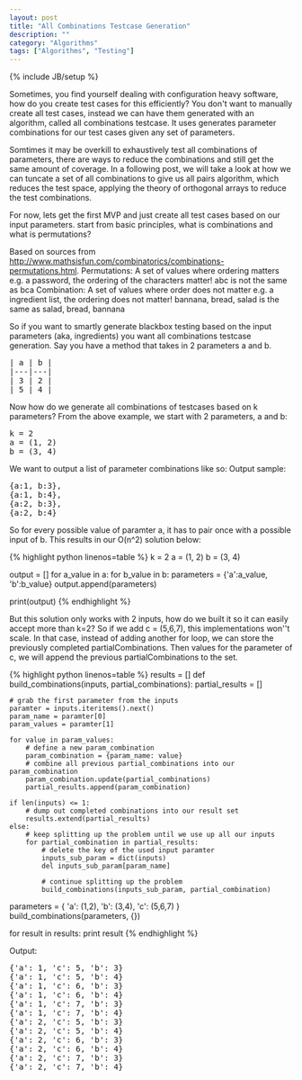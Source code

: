 ```yaml
---
layout: post
title: "All Combinations Testcase Generation"
description: ""
category: "Algorithms"
tags: ["Algorithms", "Testing"]
---
```

{% include JB/setup %}

Sometimes, you find yourself dealing with configuration heavy software, how do you create test cases for this 
efficiently? You don't want to manually create all test cases, instead we can have them generated with an algorithm,
called all combinations testcase. 
It uses generates parameter combinations for our test cases given any set of parameters.

Somtimes it may be overkill to exhaustively test all combinations of parameters, there are ways to reduce the 
combinations and still get the same amount of coverage. In a following post, we will take a look at how we can tuncate 
a set of all combinations to give us all pairs algorithm, which reduces the test space, applying the theory of 
orthogonal arrays to reduce the test combinations. 

For now, lets get the first MVP and just create all test cases based on our input parameters. 
start from basic principles, what is combinations and what is permutations?

Based on sources from http://www.mathsisfun.com/combinatorics/combinations-permutations.html.
Permutations:
    A set of values where ordering matters 
    e.g. a password, the ordering of the characters matter!
    abc is not the same as bca
Combination:
    A set of values where order does not matter
    e.g. a ingredient list, the ordering does not matter!
    bannana, bread, salad is the same as  salad, bread, bannana

So if you want to smartly generate blackbox testing based on the input parameters (aka, ingredients) you want all 
combinations testcase generation.
Say you have a method that takes in 2 parameters a and b. 
<pre>
| a | b | 
|---|---|
| 3 | 2 |
| 5 | 4 | 
</pre>

Now how do we generate all combinations of testcases based on k parameters?
From the above example, we start with 2 parameters, a and b: 
<pre>
k = 2
a = (1, 2)
b = (3, 4) 
</pre>

We want to output a list of parameter combinations like so:
Output sample: 
<pre>
{a:1, b:3}, 
{a:1, b:4}, 
{a:2, b:3}, 
{a:2, b:4}
</pre>

So for every possible value of paramter a, it has to pair once with a possible input of b.
This results in our O(n^2) solution below:

{% highlight python linenos=table %}
k = 2
a = (1, 2)
b = (3, 4) 

output = []
for a_value in a:
   for b_value in b:
        parameters = {'a':a_value, 'b':b_value}
        output.append(parameters)

print(output)
{% endhighlight %}

But this solution only works with 2 inputs, how do we built it so it can easily accept more than k=2?
So if we add c = (5,6,7), this implementations won''t scale. 
In that case, instead of adding another for loop, we can store the previously completed partialCombinations.
Then values for the parameter of c, we will append the previous partialCombinations to the set.

{% highlight python linenos=table %}
results = []
def build_combinations(inputs, partial_combinations):
    partial_results = []
    
    # grab the first parameter from the inputs
    paramter = inputs.iteritems().next()
    param_name = paramter[0]
    param_values = paramter[1]
    
    for value in param_values:
        # define a new param_combination
        param_combination = {param_name: value}
        # combine all previous partial_combinations into our param_combination
        param_combination.update(partial_combinations)
        partial_results.append(param_combination)

    if len(inputs) <= 1:
        # dump out completed combinations into our result set
        results.extend(partial_results)
    else:
        # keep splitting up the problem until we use up all our inputs
        for partial_combination in partial_results:
            # delete the key of the used input paramter
            inputs_sub_param = dict(inputs)
            del inputs_sub_param[param_name]

            # continue splitting up the problem
            build_combinations(inputs_sub_param, partial_combination)

parameters = {
'a': (1,2),
'b': (3,4),
'c': (5,6,7)
}
build_combinations(parameters, {})

for result in results:
    print result
{% endhighlight %}

Output:
<pre>
{'a': 1, 'c': 5, 'b': 3}
{'a': 1, 'c': 5, 'b': 4}
{'a': 1, 'c': 6, 'b': 3}
{'a': 1, 'c': 6, 'b': 4}
{'a': 1, 'c': 7, 'b': 3}
{'a': 1, 'c': 7, 'b': 4}
{'a': 2, 'c': 5, 'b': 3}
{'a': 2, 'c': 5, 'b': 4}
{'a': 2, 'c': 6, 'b': 3}
{'a': 2, 'c': 6, 'b': 4}
{'a': 2, 'c': 7, 'b': 3}
{'a': 2, 'c': 7, 'b': 4}
</pre>
